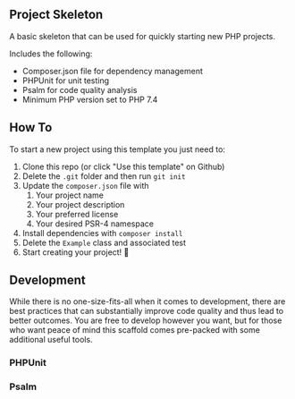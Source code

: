 ## Project Skeleton

A basic skeleton that can be used for quickly starting new PHP projects.

Includes the following:

- Composer.json file for dependency management
- PHPUnit for unit testing
- Psalm for code quality analysis
- Minimum PHP version set to PHP 7.4

## How To

To start a new project using this template you just need to:

1. Clone this repo (or click "Use this template" on Github)
2. Delete the `.git` folder and then run `git init`
3. Update the `composer.json` file with
    1. Your project name
    2. Your project description
    3. Your preferred license
    4. Your desired PSR-4 namespace
4. Install dependencies with `composer install`
5. Delete the `Example` class and associated test
6. Start creating your project! 🎉

## Development

While there is no one-size-fits-all when it comes to development, there are best
practices that can substantially improve code quality and thus lead to better
outcomes. You are free to develop however you want, but for those who want peace
of mind this scaffold comes pre-packed with some additional useful tools.

### PHPUnit



### Psalm
